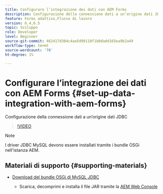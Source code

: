 ```yaml
---
title: Configurare l’integrazione dei dati con AEM Forms
description: Configurazione della connessione dati a un’origine dati JDBC
feature: Forms adattivo,Flusso di lavoro
version: 6.4,6.5
topic: Sviluppo
role: Developer
level: Beginner
source-git-commit: 462417d384c4aa5d99110f1b8dadd165ea9b2a49
workflow-type: tm+mt
source-wordcount: '78'
ht-degree: 1%

---
```



# Configurare l’integrazione dei dati con AEM Forms {#set-up-data-integration-with-aem-forms}

Configurazione della connessione dati a un’origine dati JDBC

>[!VIDEO](https://video.tv.adobe.com/v/17724/?quality=9&learn=on)

>[!NOTE]
>
>I driver JDBC MySQL devono essere installati tramite i bundle OSGi nell&#39;istanza AEM.

## Materiali di supporto {#supporting-materials}

* [Download del bundle OSGi di MySQL JDBC](https://dev.mysql.com/downloads/connector/j/)

   * Scarica, decomprimi e installa il file JAR tramite la [AEM Web Console](http://localhost:4502/system/console/bundles)

